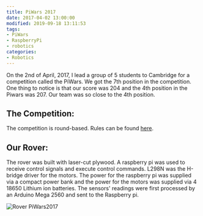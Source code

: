 ```yaml
---
title: PiWars 2017
date: 2017-04-02 13:00:00
modified: 2019-09-18 13:11:53
tags:
- PiWars
- RaspberryPi
- robotics
categories:
- Robotics
---
```


On the 2nd of April, 2017, I lead a group of 5 students to Cambridge for a competition called the PiWars. We got the 7th position in the competition. One thing to notice is that our score was 204 and the 4th position in the Piwars was 207. Our team was so close to the 4th position.

<!--more-->

## The Competition:

The competition is round-based. Rules can be found [here](https://piwars.org/).

## Our Rover:

The rover was built with laser-cut plywood. A raspberry pi was used to receive control signals and execute control commands. L298N was the H-bridge driver for the motors. The power for the raspberry pi was supplied via a compact power bank and the power for the motors was supplied via 4 18650 Lithium ion batteries. The sensors' readings were first processed by an Arduino Mega 2560 and sent to the Raspberry pi.

![Rover PiWars2017](PiWars_Rover_1.jpg)
